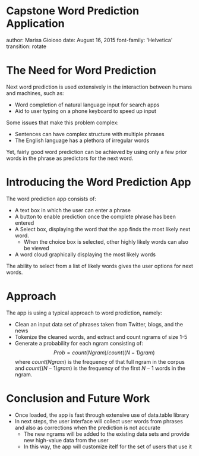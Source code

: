 Capstone Word Prediction Application
========================================================
author: Marisa Gioioso
date: August 16, 2015
font-family: 'Helvetica'
transition: rotate

The Need for Word Prediction
========================================================

Next word prediction is used extensively in the interaction
between humans and machines, such as:

- Word completion of natural language input for search apps
- Aid to user typing on a phone keyboard to speed up input

Some issues that make this problem complex:
- Sentences can have complex structure with multiple phrases
- The English language has a plethora of irregular words

Yet, fairly good word prediction can be achieved
by using only a few prior words in the phrase as predictors
 for the next word.

Introducing the Word Prediction App
===================================== 

The word prediction app consists of:
- A text box in which the user can enter a phrase
- A button to enable prediction once the complete phrase has been entered
- A Select box, displaying the word that the app finds the most likely next word. 
    - When the choice box is selected, other highly likely words can also be viewed
- A word cloud graphically displaying the most likely words

The ability to select from a list of likely words gives the user options for next words.


Approach
========================================================

The app is using a typical approach to word prediction, namely:
- Clean an input data set of phrases taken from Twitter, blogs, and the news
- Tokenize the cleaned words, and extract and count ngrams of size 1-5
- Generate a probability for each ngram consisting of:
$$Prob = count(Ngram)/count((N-1)gram)$$
where $count(Ngram)$ is the frequency of that full ngram in the corpus and $count((N-1)gram)$ is the frequency of the first $N-1$ words in the ngram.

Conclusion and Future Work
========================================================

- Once loaded, the app is fast through extensive use of data.table library
- In next steps, the user interface will collect user words from phrases and also as corrections when the prediction is not accurate
    - The new ngrams will be added to the existing data sets and provide new high-value data from the user
    - In this way, the app will customize itelf for the set of users that use it
